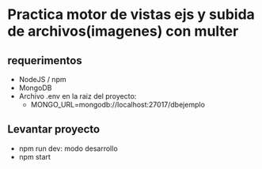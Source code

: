 # Practica motor de vistas ejs y subida de archivos(imagenes) con multer

## requerimentos

- NodeJS / npm
- MongoDB
- Archivo .env en la raiz del proyecto:
  - MONGO_URL=mongodb://localhost:27017/dbejemplo

## Levantar proyecto

- npm run dev: modo desarrollo
- npm start
